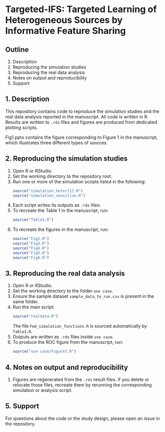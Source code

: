 # Targeted-IFS: Targeted Learning of Heterogeneous Sources by Informative Feature Sharing 

## Outline

1. Description 
2. Reproducing the simulation studies
3. Reproducing the real data analysis
4. Notes on output and reproducibility
5. Support

## 1. Description

This repository contains code to reproduce the simulation studies and the real data analysis reported in the manuscript. All code is written in R. Results are written to `.rds` files and figures are produced from dedicated plotting scripts.

Fig1.pptx contains the figure corresponding to Figure 1 in the manuscript, which illustrates three different types of sources.

## 2. Reproducing the simulation studies

1. Open R or RStudio.
2. Set the working directory to the repository root.
3. Run one or more of the simulation scripts listed in the following:
   ```r
   source("simulation_heter[1].R")
   source("simulation_sensitive.R")
   ```
4. Each script writes its outputs as `.rds` files.
6. To recreate the Table 1 in the manuscript, run:
   ```r
   source("Table1.R")
   ```
8. To recreate the figures in the manuscript, run:
   ```r
   source("Fig2.R")
   source("Fig3.R")
   source("Fig4.R")
   source("Fig5.R")
   source("Fig6.R")
   ```

## 3. Reproducing the real data analysis

1. Open R or RStudio.
2. Set the working directory to the folder `use case`.
3. Ensure the sample dataset `sample_data_to_run.csv` is present in the same folder.
4. Run the main script:
   ```r
   source("realdata.R")
   ```
   The file `Fed_simulation_functions.R` is sourced automatically by `Table1.R`.
5. Outputs are written as `.rds` files inside `use case`.
6. To produce the ROC figure from the manuscript, run:
   ```r
   source("use case/Figure7.R")
   ```
   
   

## 4. Notes on output and reproducibility

1. Figures are regenerated from the `.rds` result files. If you delete or relocate those files, recreate them by rerunning the corresponding simulation or analysis script.

## 5. Support

For questions about the code or the study design, please open an issue in the repository.
